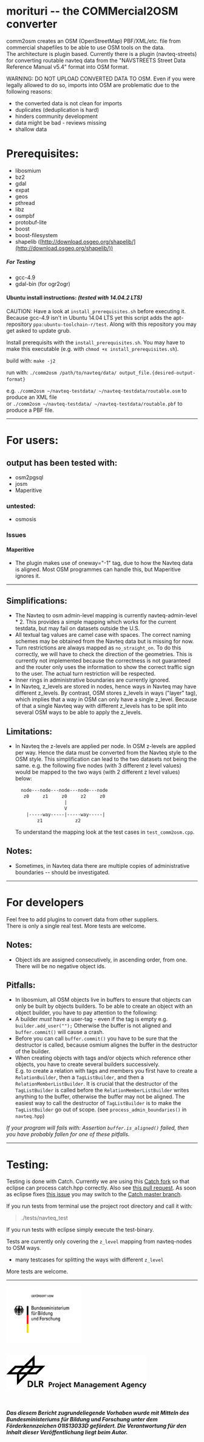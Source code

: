 
# morituri -- the COMMercial2OSM converter

comm2osm creates an OSM (OpenStreetMap) PBF/XML/etc. file from commercial shapefiles to be able to use OSM tools on the data. <br>
The architecture is plugin based.
Currently there is a plugin (navteq-streets) for converting routable navteq data from the "NAVSTREETS Street Data Reference Manual v5.4" format into OSM format.

WARNING: DO NOT UPLOAD CONVERTED DATA TO OSM.
Even if you were legally allowed to do so, imports into OSM
are problematic due to the following reasons:

* the converted data is not clean for imports
* duplicates (deduplication is hard)
* hinders community development
* data might be bad - reviews missing
* shallow data

# Prerequisites:
* libosmium
* bz2 
* gdal 
* expat
* geos
* pthread
* libz
* osmpbf
* protobuf-lite
* boost
* boost-filesystem
* shapelib ([http://download.osgeo.org/shapelib/](http://download.osgeo.org/shapelib/))

##### For Testing
* gcc-4.9
* gdal-bin (for ogr2ogr)


#### Ubuntu install instructions: *(tested with 14.04.2 LTS)*

CAUTION: Have a look at `install_prerequisites.sh` before executing it.
Because gcc-4.9 isn't in Ubuntu 14.04 LTS yet this script adds the apt-repository `ppa:ubuntu-toolchain-r/test`.
Along with this repository you may get asked to update grub.
 
Install prerequisits with the `install_prerequisites.sh`. You may have to make this executable 
(e.g. with `chmod +x install_prerequisites.sh`).

build with: `make -j2`

run with:	`./comm2osm /path/to/navteq/data/ output_file.{desired-output-format}`

e.g.
 `./comm2osm ~/navteq-testdata/ ~/navteq-testdata/routable.osm` to produce 
an XML file <br> or `./comm2osm ~/navteq-testdata/ ~/navteq-testdata/routable.pbf` 
to produce a PBF file.



---

# For users:

## output has been tested with:
* osm2pgsql
* josm
* Maperitive

### untested:
* osmosis

### Issues
#### Maperitive
* The plugin makes use of oneway="-1" tag, due to how the Navteq data is aligned.
  Most OSM programmes can handle this, but Maperitive ignores it.

---

## Simplifications:
- 	The Navteq to osm admin-level mapping is currently navteq-admin-level * 2. 
	This provides a simple mapping which works for the current 
	testdata, but may fail on datasets outside the U.S.
- 	All textual tag values are camel case with spaces. The correct naming 
   	schemes may be obtained from the Navteq data but is missing for now.
- 	Turn restrictions are always mapped as `no_straight_on`. To do this 
   	correctly, we will have to check the direction of the geometries. This is
   	currently not implemented because the correctness is not guaranteed and the
   	router only uses the information to show the correct traffic sign to the
   	user. The actual turn restriction will be respected. 
-	Inner rings in administrative boundaries are currently ignored.
-	In Navteq, z_levels are stored in nodes, hence ways in Navteq may have 
	different z_levels. 
	By contrast, OSM stores z_levels in ways ("layer" tag), which implies that a way in OSM 
	can only have a single z_level.
	Because of that a single Navteq way with different z_levels has to be split
	into several OSM ways to be able to apply the z_levels.
	
## Limitations:
-  In Navteq the z-levels are applied per node. In OSM z-levels are applied per way. Hence the data must be converted from the Navteq style to the OSM style. This simplification can lead to the two datasets not being the same.
   e.g. the following five nodes (with 3 different z level values) would be mapped to the two ways (with 2 different z level values) below: 
  
         node---node---node---node---node       
          z0     z1     z0     z2     z0
                         |
                         V
           |-----way-----|-----way-----|
               z1            z2
           
   To understand the mapping look at the test cases in `test_comm2osm.cpp`.
  
## Notes:
- Sometimes, in Navteq data there are multiple copies of administrative boundaries -- should be investigated.
  
---
  
  
  
# For developers

Feel free to add plugins to convert data from other suppliers.<br>
There is only a single real test. More tests are welcome.

## Notes:

- Object ids are assigned consecutively, in ascending order, from one. There will be no negative object ids.
 

## Pitfalls:

   - In libosmium, all OSM objects live in buffers to ensure that objects can 
	 only be built by objects builders. To be able to create an object with an 
	 object builder, you have to pay attention to the following:
   - A builder *must* have a user-tag - even if the tag is empty e.g. 
   	 `builder.add_user("");` Otherwise the buffer is not aligned and 
   	 `buffer.commit()` will cause a crash.
   - Before you can call `buffer.commit()` you have to be sure that the 
   	 destructor is called, because osmium alignes the buffer in the 
   	 destructor of the builder.
   - When creating objects with tags and/or objects which reference other 
   	 objects, you have to create several builders successively.<br>
   	 E.g. to create a relation with tags and members you first have to
   	 create a `RelationBuilder`, then a `TagListBuilder`, and then 
   	 a `RelationMemberListBuilder`.
   	 It is crucial that the destructor of the `TagListBuilder` is called
   	 before the `RelationMemberListBuilder` writes anything to the 
   	 buffer, otherwise the buffer may not be aligned.
   	 The easiest way to call the destructor of `TagListBuilder` is to
   	 make the `TagListBuilder` go out of scope.
   	 (see `process_admin_boundaries()` in `navteq.hpp`)
   	
  *If your program will fails with: Assertion `buffer.is_aligned()` failed, then you have probably fallen for one of these pitfalls.*
  	   
---
  
# Testing:

Testing is done with Catch. Currently we are using this 
[Catch fork](https://github.com/kentsangkm/Catch/) so that eclipse can process catch.hpp
correctly.
Also see [this pull request](https://github.com/philsquared/Catch/pull/393).
As soon as eclipse fixes 
[this issue](https://bugs.eclipse.org/bugs/show_bug.cgi?id=455501)
you may switch to the 
[Catch master branch](https://github.com/philsquared/Catch).

If you run tests from terminal use the project root directory and call it with:

> ./tests/navteq_test

If you run tests with eclipse simply execute the test-binary.

Tests are currently only covering the `z_level` mapping from navteq-nodes to 
OSM ways. 

* many testcases for splitting the ways with different `z_level`

More tests are welcome.

---
<img src="images/bmbf.jpeg" height="150"> 
<img src="images/PT-DLR-englisch.jpg" height="90" vspace="30">

##### *Das diesem Bericht zugrundeliegende Vorhaben wurde mit Mitteln des Bundesministeriums für Bildung und Forschung unter dem Förderkennzeichen 01IS13033D gefördert. Die Verantwortung für den Inhalt dieser Veröffentlichung liegt beim Autor.*
